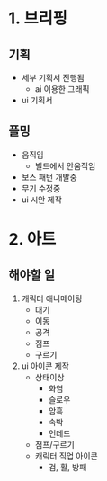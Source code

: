 # 1. 브리핑
## 기획
- 세부 기획서 진행됨
	- ai 이용한 그래픽
- ui 기획서 
## 플밍
- 움직임
	- 빌드에서 안움직임
- 보스 패턴 개발중
- 무기 수정중
- ui 시안 제작
# 2. 아트
## 해야할 일
1. 캐릭터 애니메이팅
	- 대기
	- 이동
	- 공격
	- 점프
	- 구르기
2. ui 아이콘 제작
	- 상태이상
		- 화염
		- 슬로우
		- 암흑
		- 속박
		- 언데드
	- 점프/구르기
	- 캐릭터 직업 아이콘
		- 검, 활, 방패